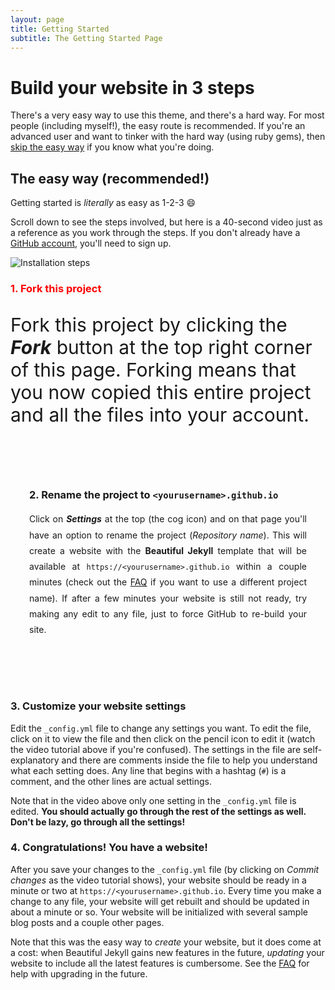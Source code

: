 ```yaml
---
layout: page
title: Getting Started
subtitle: The Getting Started Page
---
```

# Build your website in 3 steps

There's a very easy way to use this theme, and there's a hard way. For most people (including myself!), the easy route is recommended. If you're an advanced user and want to tinker with the hard way (using ruby gems), then [skip the easy way](https://github.com/daattali/beautiful-jekyll#the-hard-way-using-ruby-gems) if you know what you're doing.

## The easy way (recommended!)

Getting started is *literally* as easy as 1-2-3 :smile:

Scroll down to see the steps involved, but here is a 40-second video just as a reference as you work through the steps. If you don't already have a [GitHub account](https://github.com/join), you'll need to sign up.

![Installation steps](assets/img/install-steps.gif)

<div class="gs-section-01" markdown="1">

### 1. Fork this project

Fork this project by clicking the __*Fork*__ button at the top right corner of this page. Forking means that you now copied this entire project and all the files into your account.

</div>

<div class="pretty-text" markdown="1">

### 2. Rename the project to `<yourusername>.github.io`

Click on __*Settings*__ at the top (the cog icon) and on that page you'll have an option to rename the project (*Repository name*). This will create a website with the **Beautiful Jekyll** template that will be available at `https://<yourusername>.github.io` within a couple minutes (check out the [FAQ](https://beautifuljekyll.com/faq/#custom-domain) if you want to use a different project name). If after a few minutes your website is still not ready, try making any edit to any file, just to force GitHub to re-build your site.

</div>

### 3. Customize your website settings

Edit the `_config.yml` file to change any settings you want. To edit the file, click on it to view the file and then click on the pencil icon to edit it (watch the video tutorial above if you're confused).  The settings in the file are self-explanatory and there are comments inside the file to help you understand what each setting does. Any line that begins with a hashtag (`#`) is a comment, and the other lines are actual settings.

Note that in the video above only one setting in the `_config.yml` file is edited. **You should actually go through the rest of the settings as well. Don't be lazy, go through all the settings!**

### 4. Congratulations! You have a website!

After you save your changes to the `_config.yml` file (by clicking on *Commit changes* as the video tutorial shows), your website should be ready in a minute or two at `https://<yourusername>.github.io`. Every time you make a change to any file, your website will get rebuilt and should be updated in about a minute or so. Your website will be initialized with several sample blog posts and a couple other pages.

Note that this was the easy way to *create* your website, but it does come at a cost: when Beautiful Jekyll gains new features in the future, *updating* your website to include all the latest features is cumbersome. See the [FAQ](https://beautifuljekyll.com/faq/#updating) for help with upgrading in the future.


<style>

.gs-section-01 h3 { 
     color: red }

.gs-section-01 p {
     font-size: 30px;
}

</style>

<style>

               .pretty-text {
                  margin-top: 100px;
                  margin-bottom: 100px;
                  padding-left: 30px;
                  padding-right: 30px;
                  text-align: justify;
               }

               .pretty-text p {
                   line-height: 1.8
               }

               .pretty-text h1 {
                   color: darkred;
                   font-size: 40px;
                }

               .pretty-text h2 {
                   color: darkred;
                   font-size: 30px;
                   margin-top: 60px;
                }

                .pretty-text img {
                   border: 1px solid #ddd;
                   border-radius: 8px;
                   padding: 5px;
                   width: 400px;
                   display: block;
                   margin-left: auto;
                   margin-right: auto;
                   width: 50%;
                   box-shadow: 0 4px 8px 0 rgba(0, 0, 0, 0.2), 
                               0 6px 20px 0 rgba(0, 0, 0, 0.19);
                }

                .pretty-text img:hover {
                   box-shadow: 0 0 3px 1px rgba(0, 140, 186, 0.5);
                }

                </style>

